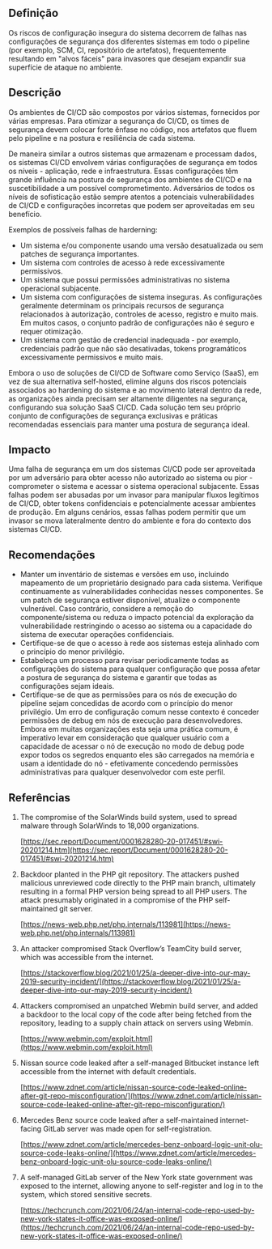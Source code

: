 
## Definição


Os riscos de configuração insegura do sistema decorrem de falhas nas configurações de segurança dos diferentes sistemas em todo o pipeline (por exemplo, SCM, CI, repositório de artefatos), frequentemente resultando em "alvos fáceis" para invasores que desejam expandir sua superfície de ataque no ambiente.


## Descrição

Os ambientes de CI/CD são compostos por vários sistemas, fornecidos por várias empresas. Para otimizar a segurança do CI/CD, os times de segurança devem colocar forte ênfase no código, nos artefatos que fluem pelo pipeline e na postura e resiliência de cada sistema.

De maneira similar a outros sistemas que armazenam e processam dados, os sistemas CI/CD envolvem várias configurações de segurança em todos os níveis - aplicação, rede e infraestrutura. Essas configurações têm grande influência na postura de segurança dos ambientes de CI/CD e na suscetibilidade a um possível comprometimento. Adversários de todos os níveis de sofisticação estão sempre atentos a potenciais vulnerabilidades de CI/CD e configurações incorretas que podem ser aproveitadas em seu benefício.

Exemplos de possíveis falhas de harderning:



* Um sistema e/ou componente usando uma versão desatualizada ou sem patches de segurança importantes.
* Um sistema com controles de acesso à rede excessivamente permissivos.
* Um sistema que possui permissões administrativas no sistema operacional subjacente.
* Um sistema com configurações de sistema inseguras. As configurações geralmente determinam os principais recursos de segurança relacionados à autorização, controles de acesso, registro e muito mais. Em muitos casos, o conjunto padrão de configurações não é seguro e requer otimização.
* Um sistema com gestão de credencial inadequada - por exemplo, credenciais padrão que não são desativadas, tokens programáticos excessivamente permissivos e muito mais.

Embora o uso de soluções de CI/CD de Software como Serviço (SaaS), em vez de sua alternativa self-hosted, elimine alguns dos riscos potenciais associados ao hardening do sistema e ao movimento lateral dentro da rede, as organizações ainda precisam ser altamente diligentes na segurança, configurando sua solução SaaS CI/CD. Cada solução tem seu próprio conjunto de configurações de segurança exclusivas e práticas recomendadas essenciais para manter uma postura de segurança ideal.


## Impacto

Uma falha de segurança em um dos sistemas CI/CD pode ser aproveitada por um adversário para obter acesso não autorizado ao sistema ou pior - comprometer o sistema e acessar o sistema operacional subjacente. Essas falhas podem ser abusadas por um invasor para manipular fluxos legítimos de CI/CD, obter tokens confidenciais e potencialmente acessar ambientes de produção. Em alguns cenários, essas falhas podem permitir que um invasor se mova lateralmente dentro do ambiente e fora do contexto dos sistemas CI/CD.

## Recomendações



* Manter um inventário de sistemas e versões em uso, incluindo mapeamento de um proprietário designado para cada sistema. Verifique continuamente as vulnerabilidades conhecidas nesses componentes. Se um patch de segurança estiver disponível, atualize o componente vulnerável. Caso contrário, considere a remoção do componente/sistema ou reduza o impacto potencial da exploração da vulnerabilidade restringindo o acesso ao sistema ou a capacidade do sistema de executar operações confidenciais.
* Certifique-se de que o acesso à rede aos sistemas esteja alinhado com o princípio do menor privilégio.
* Estabeleça um processo para revisar periodicamente todas as configurações do sistema para qualquer configuração que possa afetar a postura de segurança do sistema e garantir que todas as configurações sejam ideais.
* Certifique-se de que as permissões para os nós de execução do pipeline sejam concedidas de acordo com o princípio do menor privilégio. Um erro de configuração comum nesse contexto é conceder permissões de debug em nós de execução para desenvolvedores. Embora em muitas organizações esta seja uma prática comum, é imperativo levar em consideração que qualquer usuário com a capacidade de acessar o nó de execução no modo de debug pode expor todos os segredos enquanto eles são carregados na memória e usam a identidade do nó - efetivamente concedendo permissões administrativas para qualquer desenvolvedor com este perfil.


## Referências



1. The compromise of the SolarWinds build system, used to spread malware through SolarWinds to 18,000 organizations.

	[https://sec.report/Document/0001628280-20-017451/#swi-20201214.htm](https://sec.report/Document/0001628280-20-017451/#swi-20201214.htm)



2. Backdoor planted in the PHP git repository. The attackers pushed malicious unreviewed code directly to the PHP main branch, ultimately resulting in a formal PHP version being spread to all PHP users. The attack presumably originated in a compromise of the PHP self-maintained git server.

    [https://news-web.php.net/php.internals/113981](https://news-web.php.net/php.internals/113981)

3. An attacker compromised Stack Overflow’s TeamCity build server, which was accessible from the internet.

    [https://stackoverflow.blog/2021/01/25/a-deeper-dive-into-our-may-2019-security-incident/](https://stackoverflow.blog/2021/01/25/a-deeper-dive-into-our-may-2019-security-incident/)

4. Attackers compromised an unpatched Webmin build server, and added a backdoor to the local copy of the code after being fetched from the repository, leading to a supply chain attack on servers using Webmin.

    [https://www.webmin.com/exploit.html](https://www.webmin.com/exploit.html)

5. Nissan source code leaked after a self-managed Bitbucket instance left accessible from the internet with default credentials.

    [https://www.zdnet.com/article/nissan-source-code-leaked-online-after-git-repo-misconfiguration/](https://www.zdnet.com/article/nissan-source-code-leaked-online-after-git-repo-misconfiguration/)

6. Mercedes Benz source code leaked after a self-maintained internet-facing GitLab server was made open for self-registration.

    [https://www.zdnet.com/article/mercedes-benz-onboard-logic-unit-olu-source-code-leaks-online/](https://www.zdnet.com/article/mercedes-benz-onboard-logic-unit-olu-source-code-leaks-online/)

7. A self-managed GitLab server of the New York state government was exposed to the internet, allowing anyone to self-register and log in to the system, which stored sensitive secrets.

    [https://techcrunch.com/2021/06/24/an-internal-code-repo-used-by-new-york-states-it-office-was-exposed-online/](https://techcrunch.com/2021/06/24/an-internal-code-repo-used-by-new-york-states-it-office-was-exposed-online/)
